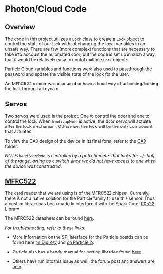 # Photon/Cloud Code

## Overview

The code in this project utilizes a `Lock` class to create a `Lock` object to control the state of our lock without changing the local variables in an unsafe way. There are few (more complex) functions that are necessary to take into account the automated door, but the code is set up in such a way that it would be relatively easy to contol multiple `Lock` objects. 

Particle Cloud variables and functions were also used to passthrough the password and update the visible state of the lock for the user.

An MFRC522 sensor was also used to have a local way of unlocking/locking the lock through a keycard. 

## Servos

Two servos were used in the project. One to control the door and one to control the lock. When `handicapMode` is active, the door servo will actuate after the lock mechanism. Otherwise, the lock will be the only component that actuates. 

To view the CAD design of the device in its final form, refer to the [CAD folder](../../CAD).

*NOTE: `handicapMode` is controlled by a potentiometer that looks for +/- half of the range, acting as a switch since we did not have access to one when the device was constructed.*


## [MFRC522](./RC522)

The card reader that we are using is of the MFRC522 chipset. Currently, there is not a native solution for the Particle family to use this sensor. Thus, a custom library has been made to interface it with the Spark Core: [RC522 Library](https://github.com/pkourany/RC522_RFID)

The MFRC522 datasheet can be found [here](https://pdf1.alldatasheet.com/datasheet-pdf/view/227840/NXP/RC522.html).

*For troubleshooting, refer to these links:*

 * More information on the SPI interface for the Particle boards can be found here [on DigiKey](https://www.digikey.com/en/maker/blogs/2019/how-to-use-spi-on-the-particle-photon) and [on Particle.io](https://docs.particle.io/reference/device-os/api/spi/spi/).

 * Particle also has a handy manual for porting libraries found [here](https://docs.particle.io/firmware/best-practices/libraries/).

* Others have run into this issue as well, the forum post and answers are [here](https://community.particle.io/t/getting-the-rfid-rc522-to-work-solved/3571/22).


